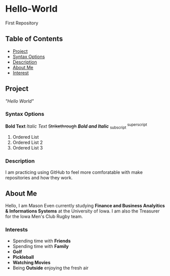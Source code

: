 # Hello-World
First Repository 
## Table of Contents
- [Project](#Project)
- [Syntax Options](#Syntax-Options)
- [Description](#Description)
- [About Me](#About-Me)
- [Interest](#Interests)


## Project
*"Hello World"*

### Syntax Options
**Bold Text**
*Italic Text*
~~Strikethrough~~
***Bold and Italic***
<sub> subscript </sub>
<sup> superscript </sup>
1. Ordered List
2. Ordered List 2
3. Ordered List 3

### Description
I am practicing using GitHub to feel more comforatable with make repositories and how they work. 


## About Me
Hello, I am Mason Even currently studying **Finance and Business Analyitics & Informations Systems** at the University of Iowa. I am also the Treasurer for the Iowa Men's Club Rugby team.

### Interests
- Spending time with **Friends**
- Spending time with **Family**
- **Golf**
- **Pickleball**
- **Watching Movies**
- Being **Outside** enjoying the fresh air
